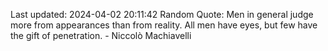Last updated: 2024-04-02 20:11:42
Random Quote: Men in general judge more from appearances than from reality. All men have eyes, but few have the gift of penetration. - Niccolò Machiavelli